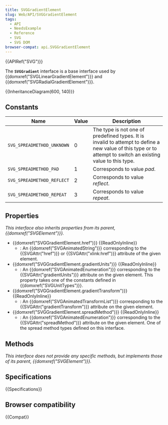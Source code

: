 ```yaml
---
title: SVGGradientElement
slug: Web/API/SVGGradientElement
tags:
  - API
  - NeedsExample
  - Reference
  - SVG
  - SVG DOM
browser-compat: api.SVGGradientElement
---
```

{{APIRef("SVG")}}

The **`SVGGradient`** interface is a base interface used by {{domxref("SVGLinearGradientElement")}} and {{domxref("SVGRadialGradientElement")}}.

{{InheritanceDiagram(600, 140)}}

## Constants

| Name                       | Value | Description                                                                                                                                                  |
| -------------------------- | ----- | ------------------------------------------------------------------------------------------------------------------------------------------------------------ |
| `SVG_SPREADMETHOD_UNKNOWN` | 0     | The type is not one of predefined types. It is invalid to attempt to define a new value of this type or to attempt to switch an existing value to this type. |
| `SVG_SPREADMETHOD_PAD`     | 1     | Corresponds to value _pad_.                                                                                                                                  |
| `SVG_SPREADMETHOD_REFLECT` | 2     | Corresponds to value _reflect_.                                                                                                                              |
| `SVG_SPREADMETHOD_REPEAT`  | 3     | Corresponds to value _repeat_.                                                                                                                               |

## Properties

_This interface also inherits properties from its parent, {{domxref("SVGElement")}}._

- {{domxref("SVGGradientElement.href")}} {{ReadOnlyInline}}
  - : An {{domxref("SVGAnimatedString")}} corresponding to the {{SVGAttr("href")}} or {{SVGAttr("xlink:href")}} attribute of the given element.
- {{domxref("SVGGradientElement.gradientUnits")}} {{ReadOnlyInline}}
  - : An {{domxref("SVGAnimatedEnumeration")}} corresponding to the {{SVGAttr("gradientUnits")}} attribute on the given element. This property takes one of the constants defined in {{domxref("SVGUnitTypes")}}.
- {{domxref("SVGGradientElement.gradientTransform")}} {{ReadOnlyInline}}
  - : An {{domxref("SVGAnimatedTransformList")}} corresponding to the {{SVGAttr("gradientTransform")}} attribute on the given element.
- {{domxref("SVGGradientElement.spreadMethod")}} {{ReadOnlyInline}}
  - : An {{domxref("SVGAnimatedEnumeration")}} corresponding to the {{SVGAttr("spreadMethod")}} attribute on the given element. One of the spread method types defined on this interface.

## Methods

_This interface does not provide any specific methods, but implements those of its parent, {{domxref("SVGElement")}}._

## Specifications

{{Specifications}}

## Browser compatibility

{{Compat}}
